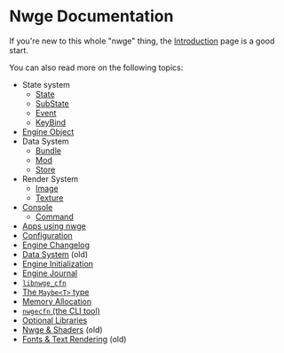 # Nwge Documentation

If you're new to this whole "nwge" thing, the [Introduction](INTRO) page is a
good start.

You can also read more on the following topics:

* State system
    - [State](state/State)
    - [SubState](state/SubState)
    - [Event](state/Event)
    - [KeyBind](state/KeyBind)
* [Engine Object](EngineObject)
* Data System
    - [Bundle](data/Bundle)
    - [Mod](data/Mod)
    - [Store](data/Store)
* Render System
    - [Image](render/Image)
    - [Texture](render/Texture)
* [Console](console/Console)
    - [Command](console/Command)
* [Apps using nwge](APPS)
* [Configuration](CONFIG)
* [Engine Changelog](ENGINECHANGELOG)
* [Data System](DATA) (old)
* [Engine Initialization](INIT)
* [Engine Journal](JOURNAL)
* [`libnwge_cfn`](libnwge_cfn)
* [The `Maybe<T>` type](MAYBE)
* [Memory Allocation](MEMORY)
* [`nwgecfn` (the CLI tool)](nwgecfn)
* [Optional Libraries](OptLibs)
* [Nwge & Shaders](SHADER) (old)
* [Fonts & Text Rendering](Text) (old)
